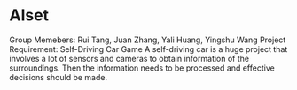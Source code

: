 # Alset
Group Memebers: Rui Tang, Juan Zhang, Yali Huang, Yingshu Wang
Project Requirement:
Self-Driving Car Game
A self-driving car is a huge project that involves a lot of sensors and cameras to obtain information of
the surroundings. Then the information needs to be processed and effective decisions should be made.
